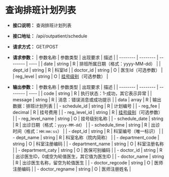 # 查询排班计划列表

- **接口说明：** 查询排班计划列表
- **接口地址：** /api/outpatient/schedule
- **请求方式：** GET/POST
- **请求参数：**
    | 参数名称 | 参数类型 | 出现要求 | 描述 |
    | -------- | -------- | -------- | ---- |
    | date | string | R | 排班所属日期（格式：yyyy-MM-dd） |
    | dept_id | string | R | 科室Id |
    | doctor_id | string | O | 医生Id（可选参数） |
    | reg_level | string | O | [挂号级别](enums?id=reg_level)（可选参数） |

- **输出参数：**
    | 参数名称 | 参数类型 | 出现要求 | 描述 |
    | -------- | -------- | -------- | ---- |
    | code | string | R | 执行状态：1-成功，其它表示异常 |
    | message | string | R | 消息：错误消息或成功提示 |
    | data | array | R | 输出数据：排班计划列表 |
    | - schedule_id | string | R | 计划编号 |
    | - reg_fee | decimal | R | 挂号费用 |
    | - reg_level_id | string | R | [挂号级别](enums?id=reg_level)（可选参数） |
    | - reg_level_name | string | O | 挂号级别名称 |
    | - schedule_date | string | R | 出诊日期（格式：`yyyy-MM-dd`） |
    | - schedule_time | string | R | 出诊时间（格式：`HH:mm:ss`） |
    | - dept_id | string | R | 科室编号（唯一标识） |
    | - dept_name | string | R | 科室名称（院内简称） |
    | - department_code | string | O | 科室注册编码 |
    | - department_name | string | O | 科室注册名称 |
    | - department_caty | string | O | 医保可别编码 |
    | - doctor_id | string | R | 出诊医生ID，0或空为轮值医生，其它值为医生ID |
    | - doctor_name | string | R | 出诊医生名称，留空为轮值医生 |
    | - doctor_regcode | string | O | 医师注册编码 |
    | - doctor_regname | string | O | 医师注册姓名 |
